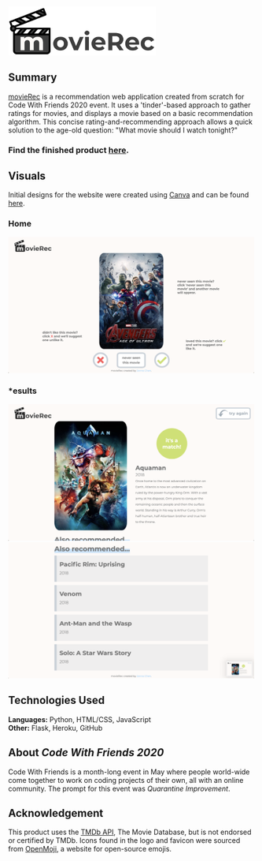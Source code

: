 <img src="static/images/logo-white.png" width="300">

## Summary 
[movieRec](https://movierec-cwf.herokuapp.com/) is a recommendation web application created from scratch for Code With Friends 2020 event. It uses a 'tinder'-based approach to gather ratings for movies, and displays a movie based on a basic recommendation algorithm. This concise rating-and-recommending approach allows a quick solution to the age-old question: "What movie should I watch tonight?"

### Find the finished product [here](https://movierec-cwf.herokuapp.com/).

## Visuals
Initial designs for the website were created using [Canva](https://www.canva.com/) and can be found [here](https://www.canva.com/design/DAD77phtTd4/2dzfjYMpn9fSuayCMv4Rbg/view?utm_content=DAD77phtTd4&utm_campaign=designshare&utm_medium=link&utm_source=sharebutton).

### Home
<img src="static/images/home-screenshot.png" width="500">

### *esults
<img src="static/images/result-screenshot1.png" width="500">
<img src="static/images/result-screenshot2.png" width="500">

## Technologies Used
**Languages:** Python, HTML/CSS, JavaScript<br>
**Other:** Flask, Heroku, GitHub

## About *Code With Friends 2020*
Code With Friends is a month-long event in May where people world-wide come together to work on coding projects of their own, all with an online community. The prompt for this event was *Quarantine Improvement*. 

## Acknowledgement
This product uses the [TMDb API](https://developers.themoviedb.org/3), The Movie Database, but is not endorsed or certified by TMDb. Icons found in the logo and favicon were sourced from [OpenMoji](https://openmoji.org/), a website for open-source emojis.
